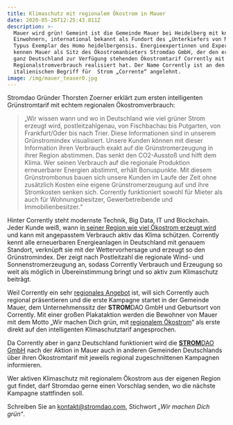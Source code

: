 ```yaml
---
title: Klimaschutz mit regionalem Ökostrom in Mauer
date: 2020-05-26T12:25:43.811Z
description: >-
  Mauer wird grün! Gemeint ist die Gemeinde Mauer bei Heidelberg mit knapp 4000
  Einwohnern, international bekannt als Fundort des „Unterkiefers von Mauer“,
  Typus Exemplar des Homo heidelbergensis. Energieexpertinnen und Experten
  kennen Mauer als Sitz des Ökostromanbieters Stromdao GmbH, der den ersten in
  ganz Deutschland zur Verfügung stehenden Ökostromtarif Corrently mit echtem
  Regionalstromverbrauch realisiert hat. Der Name Corrently ist an den
  italienischen Begriff für  Strom „Corrente“ angelehnt. 
image: /img/mauer_teaser0.jpg
---
```

Stromdao Gründer Thorsten Zoerner  erklärt zum ersten intelligenten Grünstromtarif mit echtem regionalen Ökostromverbrauch:

>  „Wir wissen wann und wo in Deutschland wie viel grüner Strom erzeugt wird, postleitzahlgenau, von Fischbachau bis Putgarten, von Frankfurt/Oder bis nach Trier. Diese Informationen sind in unserem Grünstromindex visualisiert. Unsere Kunden können mit dieser Information ihren Verbrauch exakt auf die Grünstromerzeugung in ihrer Region abstimmen. Das senkt den CO2-Ausstoß und hilft dem Klima. Wer seinen Verbrauch auf die regionale Produktion erneuerbarer Energien abstimmt, erhält Bonuspunkte. Mit diesem Grünstrombonus bauen sich unsere Kunden im Laufe der Zeit ohne zusätzlich Kosten eine eigene Grünstromerzeugung auf und ihre Stromkosten senken sich. Corrently funktioniert sowohl für Mieter als auch für Wohnungsbesitzer, Gewerbetreibende und Immobilienbesitzer.“

Hinter Corrently steht modernste Technik, Big Data, IT und Blockchain. Jeder Kunde weiß, wann i[n seiner Region wie viel Ökostrom erzeugt wird](https://www.gruenstromindex.de/) und kann mit angepasstem Verbrauch aktiv das Klima schützen. Corrently kennt alle erneuerbaren Energieanlagen in Deutschland mit genauem Standort, verknüpft sie mit der Wettervorhersage und erzeugt so den Grünstromindex. Der zeigt nach Postleitzahl die regionale Wind- und Sonnenstromerzeugung an, sodass Corrently Verbrauch und Erzeugung so weit als möglich in Übereinstimmung bringt und so aktiv zum Klimaschutz beiträgt.

Weil Corrently ein sehr [regionales Angebot](https://www.corrently.de/mauer.html) ist, will sich Corrently auch regional präsentieren und die erste Kampagne startet in der Gemeinde Mauer, dem Unternehmenssitz der **STROM**DAO GmbH und Geburtsort von Corrently. Mit einer großen Plakataktion werden die Bewohner von Mauer mit dem Motto „Wir machen Dich grün, mit [regionalem Ökostrom](https://www.corrently.de/index.html)“ als erste direkt auf den intelligenten Klimaschutztarif angesprochen.

Da Corrently aber in ganz Deutschland funktioniert wird die [**STROM**DAO GmbH](https://www.stromdao.de/) nach der Aktion in Mauer auch in anderen Gemeinden Deutschlands über ihren Ökostromtarif mit jeweils regional zugeschnittenen Kampagnen informieren. 

Wer aktiven Klimaschutz mit regionalem Ökostrom aus der eigenen Region gut findet, darf Stromdao gerne einen Vorschlag senden, wo die nächste Kampagne stattfinden soll. 

Schreiben Sie an kontakt@stromdao.com, Stichwort _„Wir machen Dich grün“_.

